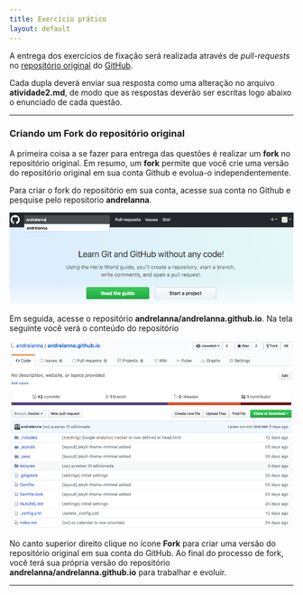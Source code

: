 ```yaml
---
title: Exercício prático
layout: default
---
```


A entrega dos exercícios de fixação será realizada através de *pull-requests* no [repositório original][repositorioOriginal] do [GitHub][github]. 

Cada dupla deverá enviar sua resposta como uma alteração no arquivo **atividade2.md**, de modo que as respostas deverão ser escritas logo abaixo o enunciado de cada questão.

---

### Criando um **Fork** do repositório original

A primeira coisa a se fazer para entrega das questões é realizar um **fork** no repositório original. Em resumo, um **fork** permite que você crie uma versão do repositório original em sua conta Github e evolua-o independentemente.

Para criar o fork do repositório em sua conta, acesse sua conta no Github e pesquise pelo repositorio **andrelanna**.

![buscaRepositorio][buscaRepositorio]

Em seguida, acesse o repositório **andrelanna/andrelanna.github.io**. Na tela seguinte você verá o conteúdo do repositório

![conteudoRepositorio][conteudoRepositorio]

No canto superior direito clique no ícone **Fork** para criar uma versão do repositório original em sua conta do GitHub. Ao final do processo de fork, você terá sua própria versão do repositório **andrelanna/andrelanna.github.io** para trabalhar e evoluir.

---


[repositorioOriginal]: https://github.com/andrelanna/andrelanna.github.io
[github]: https://github.com

[buscaRepositorio]: buscaRepositorio.png
[conteudoRepositorio]: conteudoRepositorio.png
